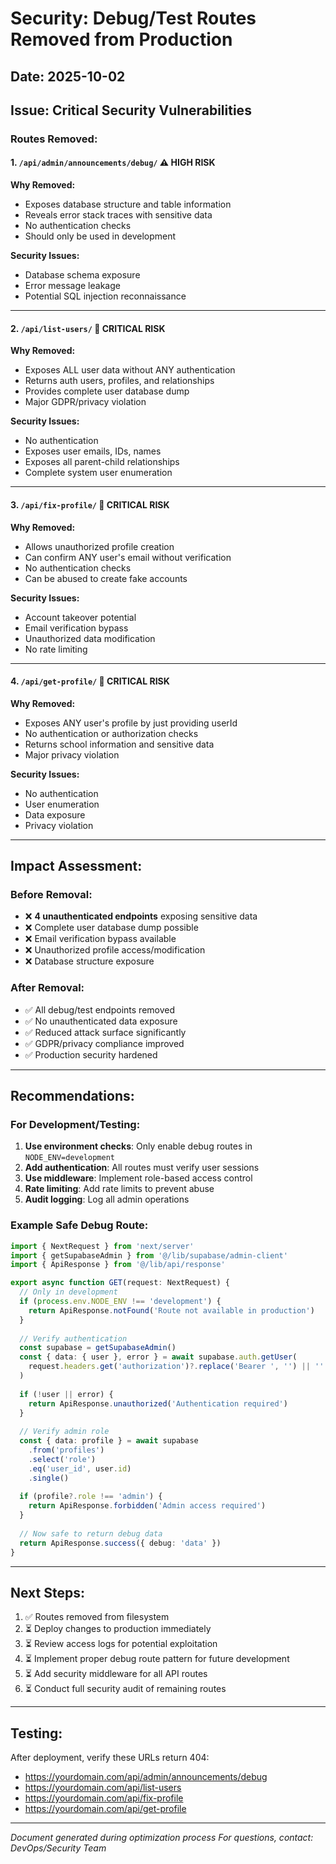 # Security: Debug/Test Routes Removed from Production

## Date: 2025-10-02
## Issue: Critical Security Vulnerabilities

### Routes Removed:

#### 1. `/api/admin/announcements/debug/` ⚠️ HIGH RISK
**Why Removed:**
- Exposes database structure and table information
- Reveals error stack traces with sensitive data
- No authentication checks
- Should only be used in development

**Security Issues:**
- Database schema exposure
- Error message leakage
- Potential SQL injection reconnaissance

---

#### 2. `/api/list-users/` 🔴 CRITICAL RISK
**Why Removed:**
- Exposes ALL user data without ANY authentication
- Returns auth users, profiles, and relationships
- Provides complete user database dump
- Major GDPR/privacy violation

**Security Issues:**
- No authentication
- Exposes user emails, IDs, names
- Exposes all parent-child relationships
- Complete system user enumeration

---

#### 3. `/api/fix-profile/` 🔴 CRITICAL RISK
**Why Removed:**
- Allows unauthorized profile creation
- Can confirm ANY user's email without verification
- No authentication checks
- Can be abused to create fake accounts

**Security Issues:**
- Account takeover potential
- Email verification bypass
- Unauthorized data modification
- No rate limiting

---

#### 4. `/api/get-profile/` 🔴 CRITICAL RISK
**Why Removed:**
- Exposes ANY user's profile by just providing userId
- No authentication or authorization checks
- Returns school information and sensitive data
- Major privacy violation

**Security Issues:**
- No authentication
- User enumeration
- Data exposure
- Privacy violation

---

## Impact Assessment:

### Before Removal:
- ❌ **4 unauthenticated endpoints** exposing sensitive data
- ❌ Complete user database dump possible
- ❌ Email verification bypass available
- ❌ Unauthorized profile access/modification
- ❌ Database structure exposure

### After Removal:
- ✅ All debug/test endpoints removed
- ✅ No unauthenticated data exposure
- ✅ Reduced attack surface significantly
- ✅ GDPR/privacy compliance improved
- ✅ Production security hardened

---

## Recommendations:

### For Development/Testing:
1. **Use environment checks**: Only enable debug routes in `NODE_ENV=development`
2. **Add authentication**: All routes must verify user sessions
3. **Use middleware**: Implement role-based access control
4. **Rate limiting**: Add rate limits to prevent abuse
5. **Audit logging**: Log all admin operations

### Example Safe Debug Route:
```typescript
import { NextRequest } from 'next/server'
import { getSupabaseAdmin } from '@/lib/supabase/admin-client'
import { ApiResponse } from '@/lib/api/response'

export async function GET(request: NextRequest) {
  // Only in development
  if (process.env.NODE_ENV !== 'development') {
    return ApiResponse.notFound('Route not available in production')
  }
  
  // Verify authentication
  const supabase = getSupabaseAdmin()
  const { data: { user }, error } = await supabase.auth.getUser(
    request.headers.get('authorization')?.replace('Bearer ', '') || ''
  )
  
  if (!user || error) {
    return ApiResponse.unauthorized('Authentication required')
  }
  
  // Verify admin role
  const { data: profile } = await supabase
    .from('profiles')
    .select('role')
    .eq('user_id', user.id)
    .single()
  
  if (profile?.role !== 'admin') {
    return ApiResponse.forbidden('Admin access required')
  }
  
  // Now safe to return debug data
  return ApiResponse.success({ debug: 'data' })
}
```

---

## Next Steps:

1. ✅ Routes removed from filesystem
2. ⏳ Deploy changes to production immediately
3. ⏳ Review access logs for potential exploitation
4. ⏳ Implement proper debug route pattern for future development
5. ⏳ Add security middleware for all API routes
6. ⏳ Conduct full security audit of remaining routes

---

## Testing:

After deployment, verify these URLs return 404:
- https://yourdomain.com/api/admin/announcements/debug
- https://yourdomain.com/api/list-users
- https://yourdomain.com/api/fix-profile
- https://yourdomain.com/api/get-profile

---

*Document generated during optimization process*
*For questions, contact: DevOps/Security Team*

